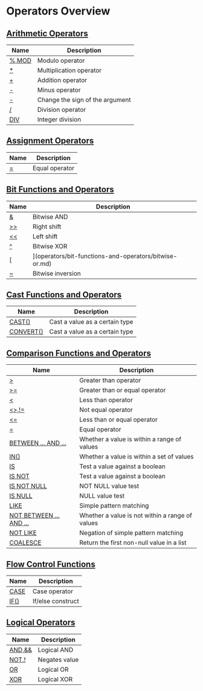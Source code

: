 # **Operators Overview**

## [**Arithmetic Operators**](operators/arithmetic-operators/arithmetic-operators-overview.md)

| Name | Description|
|---|-----|
| [%,MOD](operators/arithmetic-operators/mod.md) | Modulo operator |
| [*](operators/arithmetic-operators/multiplication.md) | Multiplication operator |
| [+](operators/arithmetic-operators/addition.md) | Addition operator |
| [-](operators/arithmetic-operators/minus.md) | Minus operator |
| [-](operators/arithmetic-operators/unary-minus.md) | Change the sign of the argument |
| [/](operators/arithmetic-operators/division.md) | Division operator |
| [DIV](operators/arithmetic-operators/div.md) | Integer division |

## [**Assignment Operators**](operators/assignment-operators/assignment-operators-overview.md)

| Name | Description|
|---|-----|
| [=](operators/assignment-operators/equal.md) | Equal operator |

## [**Bit Functions and Operators**](operators/bit-functions-and-operators/bit-functions-and-operators-overview.md)

| Name | Description|
|---|-----|
| [&](operators/bit-functions-and-operators/bitwise-and.md) | Bitwise AND |
| [>>](operators/bit-functions-and-operators/right-shift.md) | Right shift |
| [<<](operators/bit-functions-and-operators/left-shift.md) |Left shift|
| [^](operators/bit-functions-and-operators/bitwise-xor.md) |Bitwise XOR|
| [|](operators/bit-functions-and-operators/bitwise-or.md) |Bitwise OR|
| [~](operators/bit-functions-and-operators/bitwise-inversion.md) |Bitwise inversion|

## [**Cast Functions and Operators**](operators/cast-functions-and-operators/cast-functions-and-operators-overview.md)

| Name | Description|
|---|-----|
| [CAST()](operators/cast-functions-and-operators/cast.md) | Cast a value as a certain type |
| [CONVERT()](operators/cast-functions-and-operators/convert.md) | Cast a value as a certain type |

## [**Comparison Functions and Operators**](operators/comparison-functions-and-operators/comparison-functions-and-operators-overview.md)

| Name | Description|
|---|-----|
| [>](operators/comparison-functions-and-operators/greater-than.md) | Greater than operator |
| [>=](operators/comparison-functions-and-operators/greater-than-or-equal.md) | Greater than or equal operator |
| [<](operators/comparison-functions-and-operators/less-than.md) | Less than operator |
| [<>,!=](operators/comparison-functions-and-operators/not-equal.md) | Not equal operator |
| [<=](operators/comparison-functions-and-operators/less-than-or-equal.md) | Less than or equal operator |
| [=](operators/comparison-functions-and-operators/assign-equal.md) | Equal operator |
| [BETWEEN ... AND ...](operators/comparison-functions-and-operators/between.md) | Whether a value is within a range of values |
| [IN()](operators/comparison-functions-and-operators/in.md) | Whether a value is within a set of values |
| [IS](operators/comparison-functions-and-operators/is.md) | Test a value against a boolean |
| [IS NOT](operators/comparison-functions-and-operators/is-not.md) | Test a value against a boolean |
| [IS NOT NULL](operators/comparison-functions-and-operators/is-not-null.md) | NOT NULL value test |
| [IS NULL](operators/comparison-functions-and-operators/is-null.md) | NULL value test |
| [LIKE](operators/comparison-functions-and-operators/like.md) | Simple pattern matching |
| [NOT BETWEEN ... AND ...](operators/comparison-functions-and-operators/not-between.md) | Whether a value is not within a range of values |
| [NOT LIKE](operators/comparison-functions-and-operators/not-like.md) | Negation of simple pattern matching |
| [COALESCE](operators/comparison-functions-and-operators/coalesce.md)|Return the first non-null value in a list|

## [**Flow Control Functions**](operators/flow-control-functions/flow-control-functions-overview.md)

| Name | Description|
|---|-----|
| [CASE](operators/flow-control-functions/case-when.md) | Case operator |
| [IF()](operators/flow-control-functions/function_if.md) | If/else construct |

## [**Logical Operators**](operators/logical-operators/logical-operators-overview.md)

| Name | Description|
|---|-----|
| [AND,&&](operators/logical-operators/and.md) | Logical AND |
| [NOT,!](operators/logical-operators/not.md) | Negates value |
| [OR](operators/logical-operators/or.md) | Logical OR |
| [XOR](operators/logical-operators/xor.md) | Logical XOR |
